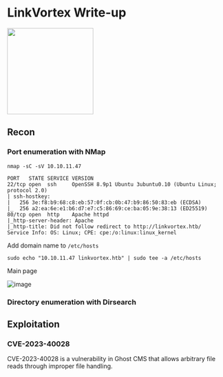 # LinkVortex Write-up

<img src="https://labs.hackthebox.com/storage/avatars/97f12db8fafed028448e29e30be7efac.png" width="200" height="200">

## Recon 

### Port enumeration with NMap

`nmap -sC -sV 10.10.11.47`

    PORT   STATE SERVICE VERSION
    22/tcp open  ssh     OpenSSH 8.9p1 Ubuntu 3ubuntu0.10 (Ubuntu Linux; protocol 2.0)
    | ssh-hostkey: 
    |   256 3e:f8:b9:68:c8:eb:57:0f:cb:0b:47:b9:86:50:83:eb (ECDSA)
    |_  256 a2:ea:6e:e1:b6:d7:e7:c5:86:69:ce:ba:05:9e:38:13 (ED25519)
    80/tcp open  http    Apache httpd
    |_http-server-header: Apache
    |_http-title: Did not follow redirect to http://linkvortex.htb/
    Service Info: OS: Linux; CPE: cpe:/o:linux:linux_kernel

Add domain name to `/etc/hosts`

    sudo echo "10.10.11.47 linkvortex.htb" | sudo tee -a /etc/hosts

Main page 

![image](https://github.com/user-attachments/assets/8d7b2112-786e-415a-9e20-4b45ad71107a)

### Directory enumeration with Dirsearch

## Exploitation 

### CVE-2023-40028

CVE-2023-40028 is a vulnerability in Ghost CMS that allows arbitrary file reads through improper file handling. 
